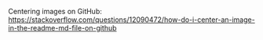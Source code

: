 Centering images on GitHub:  
https://stackoverflow.com/questions/12090472/how-do-i-center-an-image-in-the-readme-md-file-on-github
